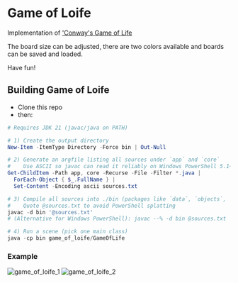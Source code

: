 # Game of Loife
Implementation of ['Conway's Game of Life](https://en.wikipedia.org/wiki/Conway%27s_Game_of_Life)

The board size can be adjusted, there are two colors available and boards can be saved and loaded.

Have fun!

## Building Game of Loife
- Clone this repo
- then:
```powershell
# Requires JDK 21 (javac/java on PATH)

# 1) Create the output directory
New-Item -ItemType Directory -Force bin | Out-Null

# 2) Generate an argfile listing all sources under `app` and `core`
#    Use ASCII so javac can read it reliably on Windows PowerShell 5.1+
Get-ChildItem -Path app, core -Recurse -File -Filter *.java |
  ForEach-Object { $_.FullName } |
  Set-Content -Encoding ascii sources.txt

# 3) Compile all sources into ./bin (packages like `data`, `objects`, `massive_balls` are rooted at app/core)
#    Quote @sources.txt to avoid PowerShell splatting
javac -d bin '@sources.txt'
# (Alternative for Windows PowerShell): javac --% -d bin @sources.txt

# 4) Run a scene (pick one main class)
java -cp bin game_of_loife/GameOfLife
```


### Example
![game_of_loife_1](https://github.com/user-attachments/assets/95d7d80a-8680-4a44-9d67-d5d6a56f2f0c)
![game_of_loife_2](https://github.com/user-attachments/assets/ac14fec5-419f-459c-9ae1-d8be02eda3a5)
